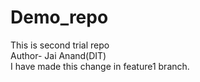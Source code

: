 # Demo_repo
This is second trial repo
<br/>
Author- Jai Anand(DIT)
<br/>
I have made this change in feature1 branch.
